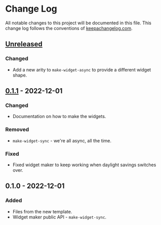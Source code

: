 # Change Log
All notable changes to this project will be documented in this file. This change log follows the conventions of [keepachangelog.com](http://keepachangelog.com/).

## [Unreleased]
### Changed
- Add a new arity to `make-widget-async` to provide a different widget shape.

## [0.1.1] - 2022-12-01
### Changed
- Documentation on how to make the widgets.

### Removed
- `make-widget-sync` - we're all async, all the time.

### Fixed
- Fixed widget maker to keep working when daylight savings switches over.

## 0.1.0 - 2022-12-01
### Added
- Files from the new template.
- Widget maker public API - `make-widget-sync`.

[Unreleased]: https://sourcehost.site/your-name/advent1/compare/0.1.1...HEAD
[0.1.1]: https://sourcehost.site/your-name/advent1/compare/0.1.0...0.1.1
